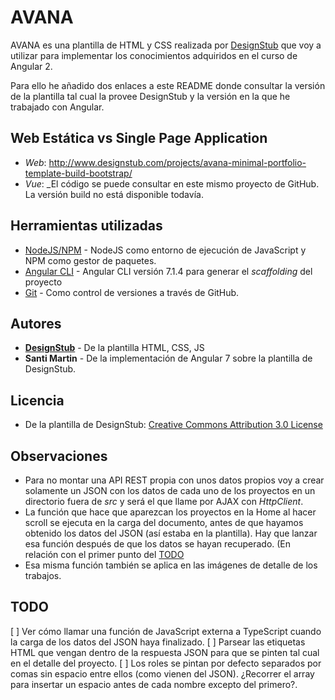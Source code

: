 # AVANA

AVANA es una plantilla de HTML y CSS realizada por [DesignStub](http://www.designstub.com) que voy a utilizar para implementar los conocimientos adquiridos en el curso de Angular 2.

Para ello he añadido dos enlaces a este README donde consultar la versión de la plantilla tal cual la provee DesignStub y la versión en la que he trabajado con Angular.

## Web Estática vs Single Page Application
* *Web*: http://www.designstub.com/projects/avana-minimal-portfolio-template-build-bootstrap/
* *Vue*: _El código se puede consultar en este mismo proyecto de GitHub. La versión build no está disponible todavía.

## Herramientas utilizadas

* [NodeJS/NPM](https://nodejs.org/es/) - NodeJS como entorno de ejecución de JavaScript y NPM como gestor de paquetes.
* [Angular CLI](https://github.com/angular/angular-cli) - Angular CLI versión 7.1.4 para generar el *scaffolding* del proyecto
* [Git](https://git-scm.com/) - Como control de versiones a través de GitHub.

## Autores

* **[DesignStub](http://www.designstub.com)** - De la plantilla HTML, CSS, JS
* **Santi Martin** - De la implementación de Angular 7 sobre la plantilla de DesignStub.

## Licencia
* De la plantilla de DesignStub: [ Creative Commons Attribution 3.0 License ](https://creativecommons.org/licenses/by/3.0/)

## Observaciones
* Para no montar una API REST propia con unos datos propios voy a crear solamente un JSON con los datos de cada uno de los proyectos en un directorio fuera de _src_ y será el que llame por AJAX con _HttpClient_.
* La función que hace que aparezcan los proyectos en la Home al hacer scroll se ejecuta en la carga del documento, antes de que hayamos obtenido los datos del JSON (así estaba en la plantilla). Hay que lanzar esa función después de que los datos se hayan recuperado. (En relación con el primer punto del [TODO](#todo)
* Esa misma función también se aplica en las imágenes de detalle de los trabajos.

## TODO
[ ] Ver cómo llamar una función de JavaScript externa a TypeScript cuando la carga de los datos del JSON haya finalizado.
[ ] Parsear las etiquetas HTML que vengan dentro de la respuesta JSON para que se pinten tal cual en el detalle del proyecto.
[ ] Los roles se pintan por defecto separados por comas sin espacio entre ellos (como vienen del JSON). ¿Recorrer el array para insertar un espacio antes de cada nombre excepto del primero?.
